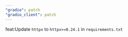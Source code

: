 ```yaml
---
"gradio": patch
"gradio_client": patch
---
```


feat:Update `httpx` to `httpx>=0.24.1` in `requirements.txt`
